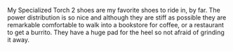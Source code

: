 My Specialized Torch 2 shoes are my favorite shoes to ride in, by far. The power distribution is so nice and although they are stiff as possible they are remarkable comfortable to walk into a bookstore for coffee, or a restaurant to get a burrito. They have a huge pad for the heel so not afraid of grinding it away.